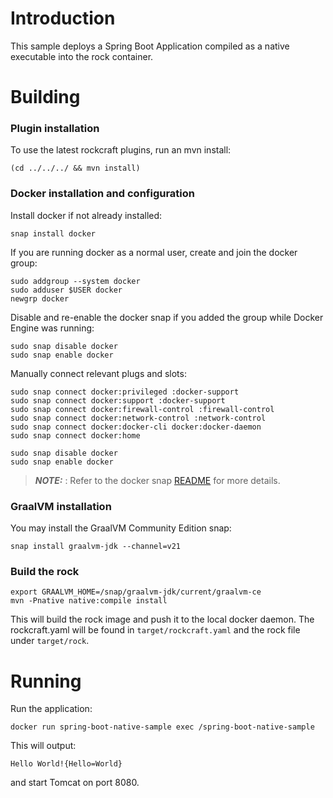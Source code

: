 # Introduction

This sample deploys a Spring Boot Application compiled as a native executable into the rock container.

# Building

### Plugin installation

To use the latest rockcraft plugins, run an mvn install:

```
(cd ../../../ && mvn install)
```

### Docker installation and configuration

Install docker if not already installed:

```
snap install docker
```

If you are running docker as a normal user, create and join the docker group:

```
sudo addgroup --system docker
sudo adduser $USER docker
newgrp docker
```

Disable and re-enable the docker snap if you added the group while Docker Engine was running:
```
sudo snap disable docker
sudo snap enable docker
```

Manually connect relevant plugs and slots:
```
sudo snap connect docker:privileged :docker-support
sudo snap connect docker:support :docker-support
sudo snap connect docker:firewall-control :firewall-control
sudo snap connect docker:network-control :network-control
sudo snap connect docker:docker-cli docker:docker-daemon
sudo snap connect docker:home

sudo snap disable docker
sudo snap enable docker
```

> **_NOTE:_** : Refer to the docker snap [README](https://github.com/canonical/docker-snap/blob/main/README.md) for more details.

### GraalVM installation

You may install the GraalVM Community Edition snap:

```
snap install graalvm-jdk --channel=v21
```

### Build the rock


```
export GRAALVM_HOME=/snap/graalvm-jdk/current/graalvm-ce
mvn -Pnative native:compile install
```
This will build the rock image and push it to the local docker daemon. The rockcraft.yaml will be found in `target/rockcraft.yaml` and the rock file under `target/rock`.

# Running

Run the application:

```
docker run spring-boot-native-sample exec /spring-boot-native-sample
```

This will output:

`Hello World!{Hello=World}`

and start Tomcat on port 8080.
